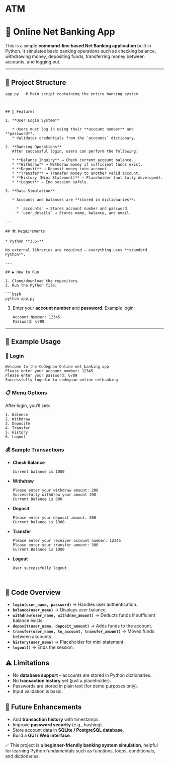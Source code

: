 # ATM

# 🏦 Online Net Banking App

This is a simple **command-line based Net Banking application** built in Python. It simulates basic banking operations such as checking balance, withdrawing money, depositing funds, transferring money between accounts, and logging out.

---

## 📂 Project Structure

```
app.py   # Main script containing the entire banking system



## 🚀 Features

1. **User Login System**

   * Users must log in using their **account number** and **password**.
   * Validates credentials from the `accounts` dictionary.

2. **Banking Operations**
   After successful login, users can perform the following:

   * **Balance Inquiry** → Check current account balance.
   * **Withdraw** → Withdraw money if sufficient funds exist.
   * **Deposit** → Deposit money into account.
   * **Transfer** → Transfer money to another valid account.
   * **History (Mini Statement)** → Placeholder (not fully developed).
   * **Logout** → End session safely.

3. **Data Simulation**

   * Accounts and balances are **stored in dictionaries**:

     * `accounts` → Stores account number and password.
     * `user_details` → Stores name, balance, and email.

---

## 🛠️ Requirements

* Python **3.6+**

No external libraries are required – everything uses **standard Python**.

---

## ▶️ How to Run

1. Clone/download the repository.
2. Run the Python file:

```bash
python app.py
```

3. Enter your **account number** and **password**.
   Example login:

   ```
   Account Number: 12345
   Password: 6789
   ```

---

## 📖 Example Usage

### 🔑 Login

```text
Welcome to the Codegnan Online net banking app
Please enter your account number: 12345
Please enter your password: 6789
Successfully logedin to codegnan online netbanking
```

### 📋 Menu Options

After login, you’ll see:

```
1. Balence
2. Withdraw
3. Deposite
4. Transfer
5. History
6. Logout
```

### 💰 Sample Transactions

* **Check Balance**

  ```
  Current balance is 1000
  ```

* **Withdraw**

  ```
  Please enter your withdraw amount: 200
  Successfully withdraw your amount 200
  Current Balance is 800
  ```

* **Deposit**

  ```
  Please enter your deposit amount: 500
  Current balance is 1300
  ```

* **Transfer**

  ```
  Please enter your receiver account number: 12346
  Please enter your transfer amount: 300
  Current Balance is 1000
  ```

* **Logout**

  ```
  User successfully logout
  


## 🧩 Code Overview

* **`login(user_name, password)`** → Handles user authentication.
* **`balance(user_name)`** → Displays user balance.
* **`withdraw(user_name, withdraw_amount)`** → Deducts funds if sufficient balance exists.
* **`deposit(user_name, deposit_amount)`** → Adds funds to the account.
* **`transfer(user_name, to_account, transfer_amount)`** → Moves funds between accounts.
* **`history(user_name)`** → Placeholder for mini statement.
* **`logout()`** → Ends the session.


## ⚠️ Limitations

* No **database support** – accounts are stored in Python dictionaries.
* No **transaction history** yet (just a placeholder).
* Passwords are stored in plain text (for demo purposes only).
* Input validation is basic.


## 📌 Future Enhancements

* Add **transaction history** with timestamps.
* Improve **password security** (e.g., hashing).
* Store account data in **SQLite / PostgreSQL database**.
* Build a **GUI / Web interface**.


✅ This project is a **beginner-friendly banking system simulation**, helpful for learning Python fundamentals such as functions, loops, conditionals, and dictionaries.
